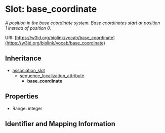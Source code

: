 # Slot: base_coordinate
_A position in the base coordinate system.  Base coordinates start at position 1 instead of position 0._


URI: [https://w3id.org/biolink/vocab/base_coordinate](https://w3id.org/biolink/vocab/base_coordinate)




## Inheritance

* [association_slot](association_slot.md)
    * [sequence_localization_attribute](sequence_localization_attribute.md)
        * **base_coordinate**



## Properties

 * Range: integer



## Identifier and Mapping Information





